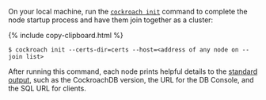 On your local machine, run the [`cockroach init`](cockroach-init.html) command to complete the node startup process and have them join together as a cluster:

{%  include copy-clipboard.html %}
~~~ shell
$ cockroach init --certs-dir=certs --host=<address of any node on --join list>
~~~

After running this command, each node prints helpful details to the [standard output](cockroach-start.html#standard-output), such as the CockroachDB version, the URL for the DB Console, and the SQL URL for clients.
